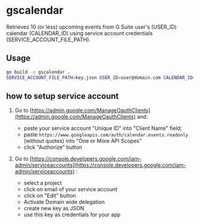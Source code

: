 # gscalendar

Retrieves 10 (or less) upcoming events from G Suite user's (USER_ID) calendar (CALENDAR_ID) using service account credentials (SERVICE_ACCOUNT_FILE_PATH).

## Usage

```sh
go build -o gscalendar .
SERVICE_ACCOUNT_FILE_PATH=key.json USER_ID=user@domain.com CALENDAR_ID=primary ./gscalendar
```

## how to setup service account

1. Go to [https://admin.google.com/ManageOauthClients](https://admin.google.com/ManageOauthClients) and:

    * paste your service account "Unique ID" into "Client Name" field;
    * paste `https://www.googleapis.com/auth/calendar.events.readonly` (without quotes) into "One or More API Scopes"
    * click "Authorize" button

2. Go to [https://console.developers.google.com/iam-admin/serviceaccounts](https://console.developers.google.com/iam-admin/serviceaccounts) :

    * select a project
    * click on email of your service account
    * click on "Edit" button
    * Activate Domain wide delegation
    * create new key as JSON
    * use this key as credentials for your app